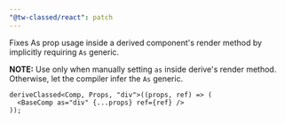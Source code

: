 ```yaml
---
"@tw-classed/react": patch
---
```


Fixes As prop usage inside a derived component's render method by implicitly requiring `As` generic.

**NOTE:** Use only when manually setting `as` inside derive's render method. Otherwise, let the compiler infer the `As` generic.

```tsx
deriveClassed<Comp, Props, "div">((props, ref) => (
  <BaseComp as="div" {...props} ref={ref} />
));
```
